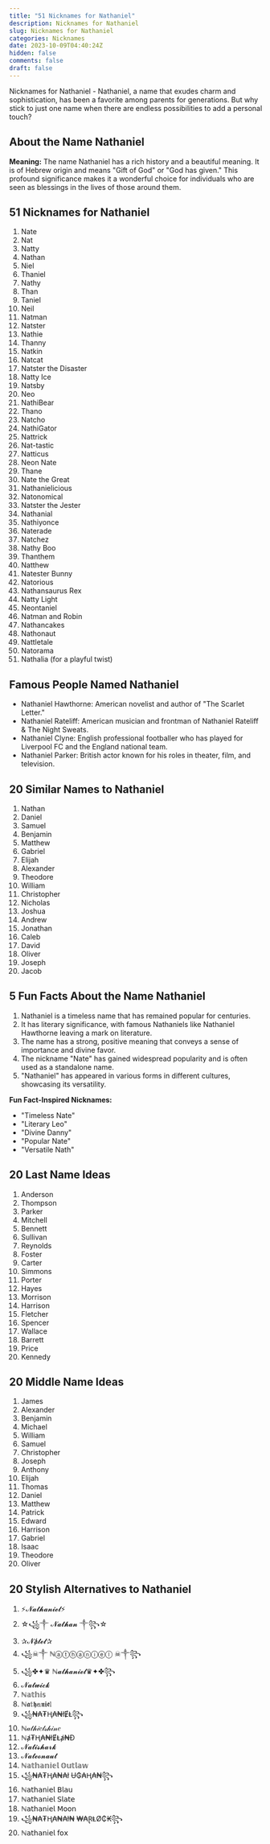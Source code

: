 ```yaml
---
title: "51 Nicknames for Nathaniel"
description: Nicknames for Nathaniel
slug: Nicknames for Nathaniel
categories: Nicknames
date: 2023-10-09T04:40:24Z
hidden: false
comments: false
draft: false
---
```


Nicknames for Nathaniel - Nathaniel, a name that exudes charm and sophistication, has been a favorite among parents for generations. But why stick to just one name when there are endless possibilities to add a personal touch?

## About the Name Nathaniel

**Meaning:** The name Nathaniel has a rich history and a beautiful meaning. It is of Hebrew origin and means "Gift of God" or "God has given." This profound significance makes it a wonderful choice for individuals who are seen as blessings in the lives of those around them.

## 51 Nicknames for Nathaniel

1. Nate
2. Nat
3. Natty
4. Nathan
5. Niel
6. Thaniel
7. Nathy
8. Than
9. Taniel
10. Neil
11. Natman
12. Natster
13. Nathie
14. Thanny
15. Natkin
16. Natcat
17. Natster the Disaster
18. Natty Ice
19. Natsby
20. Neo
21. NathiBear
22. Thano
23. Natcho
24. NathiGator
25. Nattrick
26. Nat-tastic
27. Natticus
28. Neon Nate
29. Thane
30. Nate the Great
31. Nathanielicious
32. Natonomical
33. Natster the Jester
34. Nathanial
35. Nathiyonce
36. Naterade
37. Natchez
38. Nathy Boo
39. Thanthem
40. Natthew
41. Natester Bunny
42. Natorious
43. Nathansaurus Rex
44. Natty Light
45. Neontaniel
46. Natman and Robin
47. Nathancakes
48. Nathonaut
49. Nattletale
50. Natorama
51. Nathalia (for a playful twist)

## Famous People Named Nathaniel

- Nathaniel Hawthorne: American novelist and author of "The Scarlet Letter."
- Nathaniel Rateliff: American musician and frontman of Nathaniel Rateliff & The Night Sweats.
- Nathaniel Clyne: English professional footballer who has played for Liverpool FC and the England national team.
- Nathaniel Parker: British actor known for his roles in theater, film, and television.

## 20 Similar Names to Nathaniel

1. Nathan
2. Daniel
3. Samuel
4. Benjamin
5. Matthew
6. Gabriel
7. Elijah
8. Alexander
9. Theodore
10. William
11. Christopher
12. Nicholas
13. Joshua
14. Andrew
15. Jonathan
16. Caleb
17. David
18. Oliver
19. Joseph
20. Jacob

## 5 Fun Facts About the Name Nathaniel

1. Nathaniel is a timeless name that has remained popular for centuries.
2. It has literary significance, with famous Nathaniels like Nathaniel Hawthorne leaving a mark on literature.
3. The name has a strong, positive meaning that conveys a sense of importance and divine favor.
4. The nickname "Nate" has gained widespread popularity and is often used as a standalone name.
5. "Nathaniel" has appeared in various forms in different cultures, showcasing its versatility.

**Fun Fact-Inspired Nicknames:**
- "Timeless Nate"
- "Literary Leo"
- "Divine Danny"
- "Popular Nate"
- "Versatile Nath"

## 20 Last Name Ideas

1. Anderson
2. Thompson
3. Parker
4. Mitchell
5. Bennett
6. Sullivan
7. Reynolds
8. Foster
9. Carter
10. Simmons
11. Porter
12. Hayes
13. Morrison
14. Harrison
15. Fletcher
16. Spencer
17. Wallace
18. Barrett
19. Price
20. Kennedy

## 20 Middle Name Ideas

1. James
2. Alexander
3. Benjamin
4. Michael
5. William
6. Samuel
7. Christopher
8. Joseph
9. Anthony
10. Elijah
11. Thomas
12. Daniel
13. Matthew
14. Patrick
15. Edward
16. Harrison
17. Gabriel
18. Isaac
19. Theodore
20. Oliver

## 20 Stylish Alternatives to Nathaniel

1. ⚡️𝓝𝓪𝓽𝓱𝓪𝓷𝓲𝓮𝓵⚡️
2. ☆꧁༒ 𝓝𝓪𝓽𝓱𝓪𝓷 ༒꧂☆
3. ✰𝓝ⱥ𝓽𝓮𝓵✰
4. ꧁☠︎༒ ℕⓐⓣⓗⓐⓝⓘⓔⓛ ☠︎༒꧂
5. ꧁✤✦♛ ℕ𝓪𝓽𝓱𝓪𝓷𝓲𝓮𝓵♛✦✤꧂
6. 𝓝𝓪𝓽𝔀𝓲𝓬𝓴
7. ℕ𝕒𝕥𝕙𝕚𝕤
8. ℕ𝖆𝕥𝖍𝕒𝖓𝖎𝖊𝕝
9. ꧁₦₳₮Ⱨ₳₦łɆⱠ꧂
10. ℕ𝒶𝓉𝒽𝒾𝑒𝓁𝓈𝒽𝒾𝓃𝑒
11. ℕⱥ₮Ⱨ₳₦łɆⱠⱥ₦Đ
12. 𝓝𝓪𝓽𝓲𝓼𝓱𝓪𝓻𝓴
13. 𝓝𝓪𝓽𝓮𝓸𝓷𝓪𝓾𝓽
14. ℕ𝕒𝕥𝕙𝕒𝕟𝕚𝕖𝕝 𝕆𝕦𝕥𝕝𝕒𝕨
15. ꧁₦₳₮Ⱨ₳₦₳ł Ʉ₲₳Ⱨ₳₦꧂
16. ℕ𝖺𝗍𝗁𝖺𝗇𝗂𝖾𝗅 𝖡𝗅𝖺𝗎
17. ℕ𝖺𝗍𝗁𝖺𝗇𝗂𝖾𝗅 𝖲𝗅𝖺𝗍𝖾
18. ℕ𝖺𝗍𝗁𝖺𝗇𝗂𝖾𝗅 𝖬𝗈𝗈𝗇
19. ꧁₦₳₮Ⱨ₳₦₳ł₦ ₩₳ⱤⱠØ₵₭꧂
20. ℕ𝖺𝗍𝗁𝖺𝗇𝗂𝖾𝗅 𝖿𝗈𝗑
